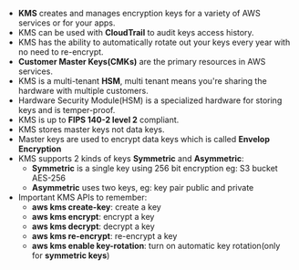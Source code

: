 - **KMS** creates and manages encryption keys for a variety of AWS services or for your apps.
- KMS can be used with **CloudTrail** to audit keys access history.
- KMS has the ability to automatically rotate out your keys every year with no need to re-encrypt.
- **Customer Master Keys(CMKs)** are the primary resources in AWS services.
- KMS is a multi-tenant **HSM**, multi tenant means you're sharing the hardware with multiple customers.
- Hardware Security Module(HSM) is a specialized hardware for storing keys and is temper-proof.
- KMS is up to **FIPS 140-2 level 2** compliant.
- KMS stores master keys not data keys.
- Master keys are used to encrypt data keys which is called **Envelop Encryption**
- KMS supports 2 kinds of keys **Symmetric** and **Asymmetric**:
  - **Symmetric** is a single key using 256 bit encryption eg: S3 bucket AES-256
  - **Asymmetric** uses two keys, eg: key pair public and private
- Important KMS APIs to remember:
  - **aws kms create-key**: create a key
  - **aws kms encrypt**: encrypt a key
  - **aws kms decrypt**: decrypt a key
  - **aws kms re-encrypt**: re-encrypt a key
  - **aws kms enable key-rotation**: turn on automatic key rotation(only for **symmetric keys**) 
